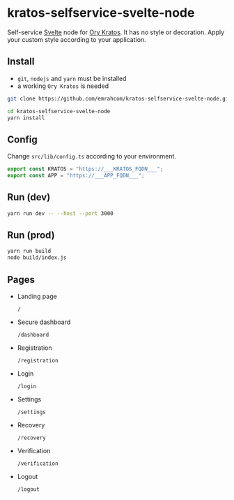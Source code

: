 # kratos-selfservice-svelte-node

Self-service [Svelte](https://svelte.dev/) node for
[Ory Kratos](https://github.com/ory/kratos). It has no style or decoration.
Apply your custom style according to your application.

## Install

- `git`, `nodejs` and `yarn` must be installed
- a working `Ory Kratos` is needed

```bash
git clone https://github.com/emrahcom/kratos-selfservice-svelte-node.git

cd kratos-selfservice-svelte-node
yarn install
```

## Config

Change `src/lib/config.ts` according to your environment.

```javascript
export const KRATOS = "https://___KRATOS_FQDN___";
export const APP = "https://___APP_FQDN___";
```

## Run (dev)

```bash
yarn run dev -- --host --port 3000
```

## Run (prod)

```bash
yarn run build
node build/index.js
```

## Pages

- Landing page

  `/`

- Secure dashboard

  `/dashboard`

- Registration

  `/registration`

- Login

  `/login`

- Settings

  `/settings`

- Recovery

  `/recovery`

- Verification

  `/verification`

- Logout

  `/logout`
